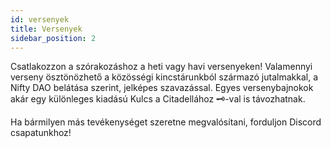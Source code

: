 ```yaml
---
id: versenyek
title: Versenyek
sidebar_position: 2
---
```


Csatlakozzon a szórakozáshoz a heti vagy havi versenyeken! Valamennyi verseny ösztönözhető a közösségi kincstárunkból származó jutalmakkal, a Nifty DAO belátása szerint, jelképes szavazással. Egyes versenybajnokok akár egy különleges kiadású Kulcs a Citadellához 🗝️-val is távozhatnak.

Ha bármilyen más tevékenységet szeretne megvalósítani, forduljon Discord csapatunkhoz!
